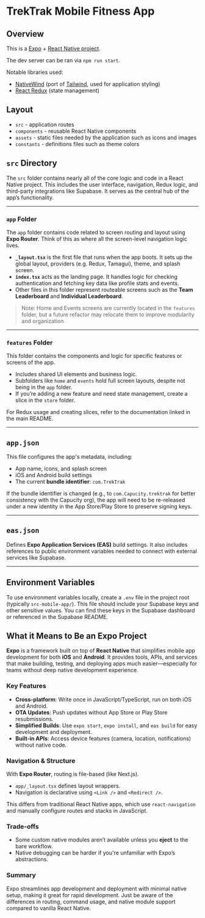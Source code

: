 # TrekTrak Mobile Fitness App

## Overview

This is a [Expo](https://docs.expo.dev/) + [React Native project](https://reactnative.dev/docs/).

The dev server can be ran via ```npm run start```.

Notable libraries used:
* [NativeWind](https://www.nativewind.dev/) (port of [Tailwind](https://tailwindcss.com/docs/), used for application styling)
* [React Redux](https://react-redux.js.org/) (state management)

## Layout

* ```src``` - application routes
* ```components``` - reusable React Native components
* ```assets``` - static files needed by the application such as icons and images
* ```constants``` - definitions files such as theme colors

## `src` Directory

The `src` folder contains nearly all of the core logic and code in a React Native project. This includes the user interface, navigation, Redux logic, and third-party integrations like Supabase. It serves as the central hub of the app’s functionality.

---

### `app` Folder

The `app` folder contains code related to screen routing and layout using **Expo Router**. Think of this as where all the screen-level navigation logic lives.

- **`_layout.tsx`** is the first file that runs when the app boots. It sets up the global layout, providers (e.g. Redux, Tamagui), theme, and splash screen.
- **`index.tsx`** acts as the landing page. It handles logic for checking authentication and fetching key data like profile stats and events.
- Other files in this folder represent routeable screens such as the **Team Leaderboard** and **Individual Leaderboard**.

> Note: Home and Events screens are currently located in the `features` folder, but a future refactor may relocate them to improve modularity and organization.

---

### `features` Folder

This folder contains the components and logic for specific features or screens of the app.

- Includes shared UI elements and business logic.
- Subfolders like `home` and `events` hold full screen layouts, despite not being in the `app` folder.
- If you’re adding a new feature and need state management, create a slice in the `store` folder.

For Redux usage and creating slices, refer to the documentation linked in the main README.

---

## `app.json`

This file configures the app's metadata, including:

- App name, icons, and splash screen
- iOS and Android build settings
- The current **bundle identifier**: `com.TrekTrak`

If the bundle identifier is changed (e.g., to `com.Capucity.trektrak` for better consistency with the Capucity org), the app will need to be re-released under a new identity in the App Store/Play Store to preserve signing keys.

---

## `eas.json`

Defines **Expo Application Services (EAS)** build settings. It also includes references to public environment variables needed to connect with external services like Supabase.

---

## Environment Variables

To use environment variables locally, create a `.env` file in the project root (typically `src-mobile-app/`). This file should include your Supabase keys and other sensitive values. You can find these keys in the Supabase dashboard or referenced in the Supabase README.


## What it Means to Be an Expo Project

**Expo** is a framework built on top of **React Native** that simplifies mobile app development for both **iOS** and **Android**. It provides tools, APIs, and services that make building, testing, and deploying apps much easier—especially for teams without deep native development experience.

### Key Features

- **Cross-platform**: Write once in JavaScript/TypeScript, run on both iOS and Android.
- **OTA Updates**: Push updates without App Store or Play Store resubmissions.
- **Simplified Builds**: Use `expo start`, `expo install`, and `eas build` for easy development and deployment.
- **Built-in APIs**: Access device features (camera, location, notifications) without native code.

### Navigation & Structure

With **Expo Router**, routing is file-based (like Next.js). 
- `app/_layout.tsx` defines layout wrappers.
- Navigation is declarative using `<Link />` and `<Redirect />`.
  
This differs from traditional React Native apps, which use `react-navigation` and manually configure routes and stacks in JavaScript.

### Trade-offs

- Some custom native modules aren’t available unless you **eject** to the bare workflow.
- Native debugging can be harder if you're unfamiliar with Expo’s abstractions.

### Summary

Expo streamlines app development and deployment with minimal native setup, making it great for rapid development. Just be aware of the differences in routing, command usage, and native module support compared to vanilla React Native.
